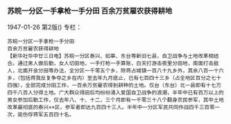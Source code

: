 ### 苏皖一分区一手拿枪一手分田  百余万贫雇农获得耕地

1947-01-26
第2版()
专栏：

    苏皖一分区一手拿枪一手分田
    百余万贫雇农获得耕地
    【新华社华中廿三日电】苏皖一分区泰兴、如皋、东台等新旧七县，自卫战争与土地改革相结合。通过男人做后勤，女人切田地，一手打枪一手算账，白天打游击夜里分田地，南面打击敌人，北面开会分田等办法，全分区一千零五个乡，除蒋占城镇一百八十九乡外，其余八百一十六乡，（包括蒋我反复争夺之乡在内）至去年九月底止，已有七百四十三乡（占全地区百分之七十四强），全部完成分田工作，一百余万贫雇农得到耕种的土地。仅台（东台）北一县即有十七万四千八百人分得土地。广大群众得田后均纷纷涌入爱国自卫战争的浪潮，半年中已有百万以上的男女参加后勤工作，仅去年八、十、十二，三个月即有一千零三十八个翻身农民参军，其中土地改革最彻底的泰兴××区，参军者即达九百四十三人。半年中一分区军民共同作战四千三百零一次，毙伤俘蒋军五百四十名。
